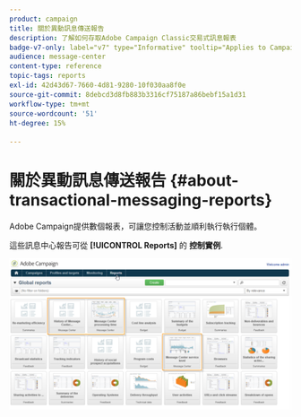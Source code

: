 ```yaml
---
product: campaign
title: 關於異動訊息傳送報告
description: 了解如何存取Adobe Campaign Classic交易式訊息報表
badge-v7-only: label="v7" type="Informative" tooltip="Applies to Campaign Classic v7 only"
audience: message-center
content-type: reference
topic-tags: reports
exl-id: 42d43d67-7660-4d81-9280-10f030aa8f0e
source-git-commit: 8debcd3d8fb883b3316cf75187a86bebf15a1d31
workflow-type: tm+mt
source-wordcount: '51'
ht-degree: 15%

---
```


# 關於異動訊息傳送報告 {#about-transactional-messaging-reports}



Adobe Campaign提供數個報表，可讓您控制活動並順利執行執行個體。

這些訊息中心報告可從 **[!UICONTROL Reports]** 的 **控制實例**.

![](assets/messagecenter_reporting_002.png)
